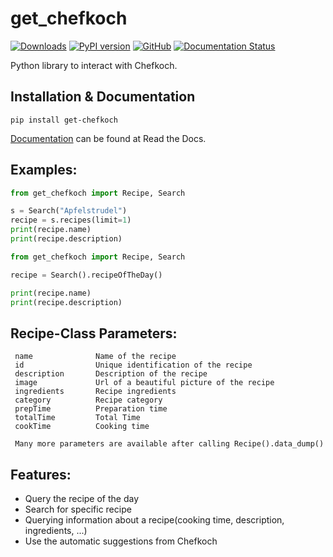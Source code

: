 # get_chefkoch
[![Downloads](https://pepy.tech/badge/get-chefkoch)](https://pepy.tech/project/get-chefkoch)
[![PyPI version](https://badge.fury.io/py/get-chefkoch.svg)](https://badge.fury.io/py/get-chefkoch)
[![GitHub](https://img.shields.io/github/license/olzeug/get_chefkoch)](https://github.com/olzeug/get_chefkoch/blob/master/LICENSE)
[![Documentation Status](https://readthedocs.org/projects/get-chefkoch/badge/?version=latest)](https://get-chefkoch.readthedocs.io/en/latest/?badge=latest)

Python library to interact with Chefkoch.

## Installation & Documentation
```
pip install get-chefkoch
```
[Documentation](https://get-chefkoch.readthedocs.io/) can be found at Read the Docs.

## Examples:

```python
from get_chefkoch import Recipe, Search

s = Search("Apfelstrudel")
recipe = s.recipes(limit=1)
print(recipe.name)
print(recipe.description)
```

```python
from get_chefkoch import Recipe, Search

recipe = Search().recipeOfTheDay()

print(recipe.name)
print(recipe.description)
```

## Recipe-Class Parameters:
     name              Name of the recipe
     id                Unique identification of the recipe
     description       Description of the recipe
     image             Url of a beautiful picture of the recipe
     ingredients       Recipe ingredients
     category          Recipe category
     prepTime          Preparation time
     totalTime         Total Time
     cookTime          Cooking time
     
     Many more parameters are available after calling Recipe().data_dump()

## Features:

- Query the recipe of the day
- Search for specific recipe
- Querying information about a recipe(cooking time, description, ingredients, ...)
- Use the automatic suggestions from Chefkoch
